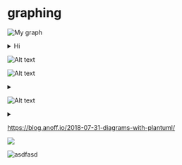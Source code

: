 # graphing

![My graph](https://g.gravizo.com/source/svg/custom_mark12?https%3A%2F%2Fraw.githubusercontent.com%2Fyoomlam%2Fgraphing%2Fmaster%2FREADME.md)
<details> 
<summary>Hi</summary>
custom_mark12
  digraph G {
    size ="4,4";
    main [shape=box];
    main -> parser [weight=8];
  }
custom_mark12
</details>

![Alt text](https://g.gravizo.com/svg?digraph%20G%20%7B%0A%20%20%20%20size%20%3D%224%2C4%22%3B%0A%20%20%20%20main%20%5Bshape%3Dbox%5D%3B%0A%20%20%20%20main%20-%3E%20parse%20%5Bweight%3D8%5D%3B%0A%20%20%7D)

![Alt text](https://g.gravizo.com/source/svg/custom_mark13?https%3A%2F%2Fraw.githubusercontent.com%2Fyoomlam%2Fgraphing%2Fmaster%2FREADME.md)
<details> 
<summary></summary>
custom_mark13
@startuml

artifact artifact1
artifact artifact2
artifact artifact3
artifact artifact4
artifact artifact5
artifact artifact6
artifact artifact7
artifact artifact8
artifact artifact9
artifact artifact10
artifact1 --> artifact2
artifact1 --* artifact3
artifact1 --o artifact4
artifact1 --+ artifact5
artifact1 --# artifact6
artifact1 -->> artifact7
artifact1 --0 artifact8
artifact1 --^ artifact9
artifact1 --(0 artifact10

@enduml
custom_mark13
</details>


![Alt text](https://g.gravizo.com/source/custom_svg?https%3A%2F%2Fraw.githubusercontent.com%2Fyoomlam%2Fgraphing%2Fmaster%2FREADME.md)
<details> 
<summary></summary>
custom_svg
@gravizosvg
{"svg": {
		"@height": "450",
		"@width": "450", 
		"path": [
			{"@id":"lineAB", "@d": "M 100 350 l 150 -300", "@stroke":"red"},
			{"@id":"lineBC", "@d": "M 250 50 l 150 300", "@stroke":"red"},
			{"@d":"M 100 350 q 150 -300 300 0", "@stroke":"green", "@fill":"none"}
    ],
		"g": [
			{"@stroke":"black", "circle":[  
				{"@id":"pointA", "@cx":"100", "@cy":"350", "@r":"3"},
				{"@id":"pointB", "@cx":"250", "@cy":"50", "@r":"3"},
				{"@id":"pointC", "@cx":"400", "@cy":"350", "@r":"3"}
			]},
			{"text": [
				{"@x":"100", "@y":"350", "@dx":"-30", "$":"A"},
				{"@x":"250", "@y":"50", "@dy":"-10", "$":"B"},
				{"@x":"400", "@y":"350", "@dx":"30", "$":"C"}
			]}
		]
	}
}
custom_svg
</details>

https://blog.anoff.io/2018-07-31-diagrams-with-plantuml/

<img src="http://www.plantuml.com/plantuml/png/SoWkIImgAStDuG9IcMc9oIKAC8OXff0Hff0nff09ff0fff0Pff0vff05ff0b5gSQSC6P2hgwTWW7euXh8LoD8fwFS3gAk3R2_IZYoWXFeDgBiDWSHS80uHyKyJY4fmoDZ0sDJ8mCKUGr392zw92QbmACAG00">

![asdfasd](http://www.plantuml.com/plantuml/png/SoWkIImgAStDuG9IcMc9oIKAC8OXff0Hff0nff09ff0fff0Pff0vff05ff0b5gSQSC6P2hgwTWW7euXh8LoD8fwFS3gAk3R2_IZYoWXFeDgBiDWSHS80uHyKyJY4fmoDZ0sDJ8mCKUGr392zw92QbmACAG00)
